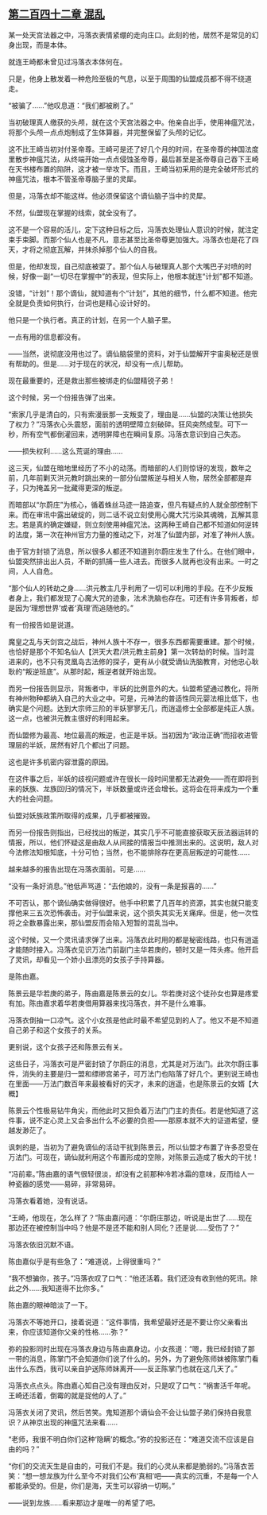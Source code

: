 ## [第二百四十二章 混乱](https://www.xxbiquge.com/11_11207/9173526.html)


  某一处天宫法器之中，冯落衣表情紧绷的走向庄口。此刻的他，居然不是常见的幻身出现，而是本体。

  就连王崎都未曾见过冯落衣本体何在。

  只是，他身上散发着一种危险至极的气息，以至于周围的仙盟成员都不得不绕道走。

  “被骗了……”他叹息道：“我们都被刷了。”

  当初破理真人缴获的头颅，就在这个天宫法器之中。他亲自出手，使用神瘟咒法，将那个头颅一点点炮制成了生体算器，并完整保留了头颅的记忆。

  这不比王崎当初对付圣帝尊。王崎可是还了好几个月的时间，在圣帝尊的神国法度里散步神瘟咒法，从终端开始一点点侵蚀圣帝尊，最后甚至是圣帝尊自己吞下王崎在天书楼布置的陷阱，这才被一举攻下。而且，王崎当初采用的是完全破坏形式的神瘟咒法，根本不管圣帝尊脑子里的灵犀。

  但是，冯落衣却不能这样。他必须保留这个谪仙脑子当中的灵犀。

  不然，仙盟现在掌握的线索，就全没有了。

  这不是一个容易的活儿，定下这种目标之后，冯落衣处理仙人意识的时候，就注定束手束脚。而那个仙人也是不凡，意志甚至比圣帝尊更加强大。冯落衣也是花了四天，才将之彻底瓦解，并抹杀掉那个仙人的自我。

  但是，他却发现，自己彻底被耍了。那个仙人与破理真人那个大嘴巴子对喷的时候，好像一副“一切尽在掌握中”的表现，但实际上，他根本就连“计划”都不知道。

  没错，“计划”！那个谪仙，就知道有个“计划”，其他的细节，什么都不知道。他完全就是负责如何执行，台词也是精心设计好的。

  他只是一个执行者。真正的计划，在另一个人脑子里。

  一点有用的信息都没有。

  ——当然，说彻底没用也过了。谪仙脑袋里的资料，对于仙盟解开宇宙奥秘还是很有帮助的。但是……对于现在的状况，却没有一点儿帮助。

  现在最重要的，还是救出那些被绑走的仙盟精锐子弟！

  这个时候，另一个份报告弹了出来。

  “索家几乎是清白的，只有索漫辰那一支叛变了，理由是……仙盟的决策让他损失了权力？”冯落衣心头震怒，面前的透明壁障立刻破碎。狂风突然成型。可下一秒，所有空气都倒灌回来，透明屏障也在瞬间复原。冯落衣意识到自己失态。

  ——损失权利……这么荒诞的理由……

  这三天，仙盟在暗地里经历了不小的动荡。而暗部的人们则惊讶的发现，数年之前，几年前剿灭洪元教时跳出来的一部分仙盟叛逆与相关人物，居然全部都是弃子，只为掩盖另一批藏得更深的叛逆。

  而暗部以“尔蔚庄”为核心，循着蛛丝马迹一路追查，但凡有疑点的人就全部控制下来。而在审讯中露出破绽的，则二话不说立刻使用心魔大咒污染其魂魄，瓦解其意志。若是真的确定嫌疑，则立刻使用神瘟咒法。这两种王崎自己都不知道如何逆转的法度，第一次在神州官方力量的推动之下，对准了仙盟内部，对准了神州人族。

  由于官方封锁了消息，所以很多人都还不知道到尔蔚庄发生了什么。在他们眼中，仙盟突然排出出人员，不断的抓捕一些人进去。而很多人就再也没有出来。一时之间，人人自危。

  “那个仙人的转劫之身……洪元教主几乎利用了一切可以利用的手段。在不少反叛者身上，我们都发现了心魔大咒的迹象，法术洗脑也存在。可还有许多背叛者，却是因为‘理想世界’或者‘真理’而追随他的。”

  有一份报告如是说道。

  魔皇之乱与天剑宫之战后，神州人族十不存一，很多东西都需要重建。那个时候，也恰好是那个不知名仙人【洪天大君/洪元教主前身】第一次转劫的时候。当时混进来的，也不只有灵凰岛古法修的探子，更有从小就受谪仙洗脑教育，对他忠心耿耿的“叛逆班底”。从那时起，叛逆者就开始出现。

  而另一份报告则显示，背叛者中，半妖的比例意外的大。仙盟希望通过教化，将所有神州物种都纳入自己的大业之中。可是，元神法的普适性同元婴法相比低下，也确实是个问题。达到大宗师三阶的半妖寥寥无几，而逍遥修士全部都是纯正人族。这一点，也被洪元教主很好的利用起来。

  而仙盟修为最高、地位最高的叛逆，也正是半妖。当初因为“政治正确”而招收进管理层的半妖，居然有好几个都出了问题。

  这也是许多机密内容泄露的原因。

  在这件事之后，半妖的歧视问题或许在很长一段时间里都无法避免——而在即将到来的妖族、龙族回归的情况下，半妖数量或许还会增长。这将会在将来成为一个重大的社会问题。

  仙盟对妖族政策所取得的成果，几乎都被摧毁。

  而另一份报告则指出，已经找出的叛逆，其实几乎不可能直接获取天辰法器运转的情报，所以，他们怀疑这是由敌人从间接的情报当中推测出来的。这说明，敌人对今法修法知根知底，十分可怕；当然，也不能排除存在更高层叛逆的可能性……

  越来越多的报告出现在冯落衣面前。可是……

  “没有一条好消息。”他低声骂道：“去他娘的，没有一条是报喜的……”

  不可否认，那个谪仙确实做得很好。他手中积累了几百年的资源，其实也就只能支撑他来三五次恐怖袭击。对于仙盟来说，这个损失其实无关痛痒。但是，他一次性将之全数暴露出来，那仙盟反而会陷入短暂的混乱当中。

  这个时候，又一个灵讯请求弹了出来。冯落衣此时用的都是秘密线路，也只有逍遥才能随时接入。冯落衣见识万法门前副门主华若庚的，顿时又是一阵头疼。他开启了灵讯，却看见一个娇小且漂亮的女孩子手持算器。

  是陈由嘉。

  陈景云是华若庚的弟子，陈由嘉是陈景云的女儿。华若庚对这个徒孙女也算是疼爱有加。陈由嘉求着华若庚借用算器来找冯落衣，并不是什么难事。

  冯落衣倒抽一口凉气。这个小女孩是他此时最不希望见到的人了。他又不是不知道自己弟子和这个女孩子的关系。

  更别说，这个女孩子还和陈景云有关。

  这些日子，冯落衣可是严密封锁了尔蔚庄的消息，尤其是对万法门。此次尔蔚庄事件，消失的主要是归一盟和缥缈宫弟子，可万法门也陷落了好几个。更别说王崎也在里面——万法门数百年来最被看好的天才，未来的逍遥，也是陈景云的女婿【大概】

  陈景云个性极易钻牛角尖，而他此时又担负着万法门门主的责任。若是他知道了这件事，说不定心灵上又会多出什么不必要的负担——那原本就不大的证道希望，便越发渺茫了。

  讽刺的是，当初为了避免谪仙的活动干扰到陈景云，所以仙盟才布置了许多忍受在万法门。可现在，谪仙就利用这个布置形成的空隙，对陈景云造成了极大的干扰！

  “冯前辈。”陈由嘉的语气很轻很淡，却没有之前那种冷若冰霜的意味，反而给人一种瓷器的感觉——易碎，非常易碎。

  冯落衣看着她，没有说话。

  “王崎，他现在，怎么样了？”陈由嘉问道：“尔蔚庄那边，听说是出世了……现在那边还在被控制当中吗？他是不是还不能和别人同化？还是说……受伤了？”

  冯落衣依旧沉默不语。

  陈由嘉似乎是有些急了：“难道说，上得很重吗？”

  “我不想骗你，孩子。”冯落衣叹了口气：“他还活着。我们还没有收到他的死讯。除此之外……我知道得不比你多。”

  陈由嘉的眼神暗淡了一下。

  冯落衣不等她开口，接着说道：“这件事情，我希望最好还是不要让你父亲看出来，你应该知道你父亲的性格……弥？”

  弥的投影同时出现在冯落衣身边与陈由嘉身边。小女孩道：“嗯，我已经封锁了那一带的消息，陈掌门不会知道你们说了什么的。另外，为了避免陈师妹被陈掌门看出什么东西，我可以亲自护送陈师妹离开——反正陈掌门也就在这几天了。”

  冯落衣点点头。陈由嘉心知自己没有理由反对，只是叹了口气：“祸害活千年呢。王崎还活着，倒霉的就是捉他的人了。”

  冯落衣关闭了灵讯，然后苦笑。鬼知道那个谪仙会不会让仙盟子弟们保持自我意识？从神京出现的神瘟咒法来看……

  “老师，我很不明白你们这种‘隐瞒’的概念。”弥的投影还在：“难道交流不应该是自由的吗？”

  “你们的交流天生是自由的，可我们不是。我们的心灵从来都是脆弱的。”冯落衣苦笑：“想一想龙族为什么至今不对我们公布‘真相’吧——真实的沉重，不是每一个人都能承受的。但是，你们是海，天生可以容纳一切啊。”

  ——说到龙族……看来那边才是唯一的希望了吧。
